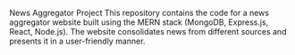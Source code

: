 News Aggregator Project
This repository contains the code for a news aggregator website built using the MERN stack (MongoDB, Express.js, React, Node.js). The website consolidates news from different sources and presents it in a user-friendly manner.
